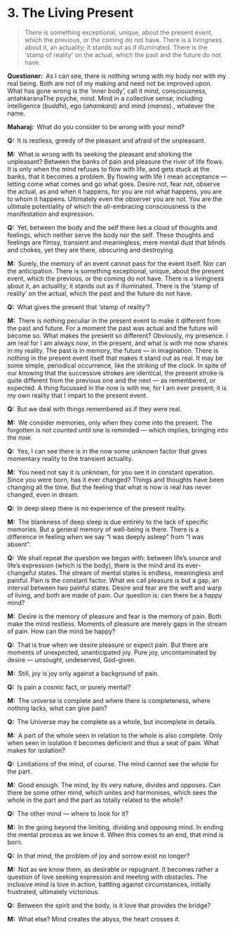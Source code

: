 # 3. The Living Present

>There is something exceptional, unique, about the present event, which the previous, or the coming do not have. There is a livingness about it, an actuality; it stands out as if illuminated. There is the ‘stamp of reality’ on the actual, which the past and the future do not have.

**Questioner:**&ensp;As I can see, there is nothing wrong with my body nor with my real being. Both are not of my making and need not be improved upon. What has gone wrong is the ‘inner body’, call it mind, consciousness, <span class=tooltip>antahkarana<span class=tooltiptext>The psyche, mind. Mind in a collective sense, including intelligence (*buddhi*), ego (*ahamkara*) and mind (*manas*).</span></span>, whatever the name.

**Maharaj:**&ensp;What do you consider to be wrong with your mind?

**Q:**&ensp;It is restless, greedy of the pleasant and afraid of the unpleasant.

**M:**&ensp;What is wrong with its seeking the pleasant and shirking the unpleasant? Between the banks of pain and pleasure the river of life flows. It is only when the mind refuses to flow with life, and gets stuck at the banks, that it becomes a problem. By flowing with life I mean acceptance — letting come what comes and go what goes. Desire not, fear not, observe the actual, as and when it happens, for you are not what happens, you are to whom it happens. Ultimately even the observer you are not. You are the ultimate potentiality of which the all-embracing consciousness is the manifestation and expression.

**Q:**&ensp;Yet, between the body and the self there lies a cloud of thoughts and feelings, which neither serve the body nor the self. These thoughts and feelings are flimsy, transient and meaningless, mere mental dust that blinds and chokes, yet they are there, obscuring and destroying.

**M:**&ensp;Surely, the memory of an event cannot pass for the event itself. Nor can the anticipation. There is something exceptional, unique, about the present event, which the previous, or the coming do not have. There is a livingness about it, an actuality; it stands out as if illuminated. There is the ‘stamp of reality’ on the actual, which the past and the future do not have.

**Q:**&ensp;What gives the present that ‘stamp of reality’?

**M:**&ensp;There is nothing peculiar in the present event to make it different from the past and future. For a moment the past was actual and the future will become so. What makes the present so different? Obviously, my presence. I am real for I am always *now*, in the present, and what is with me now shares in my reality. The past is in memory, the future — in imagination. There is nothing in the present event itself that makes it stand out as real. It may be some simple, periodical occurrence, like the striking of the clock. In spite of our knowing that the successive strokes are identical, the present stroke is quite different from the previous one and the next — as remembered, or expected. A thing focussed in the now is with me, for I am ever present; it is my own reality that I impart to the present event.

**Q:**&ensp;But we deal with things remembered as if they were real.

**M:**&ensp;We consider memories, only when they come into the present. The forgotten is not counted until one is reminded — which implies, bringing into the *now*.

**Q:**&ensp;Yes, I can see there is in the now some unknown factor that gives momentary reality to the transient actuality.

**M:**&ensp;You need not say it is unknown, for you see it in constant operation. Since you were born, has it ever changed? Things and thoughts have been changing all the time. But the feeling that what is now is real has never changed, even in dream.

**Q:**&ensp;In deep sleep there is no experience of the present reality.

**M:**&ensp;The blankness of deep sleep is due entirely to the lack of specific memories. But a general memory of well-being is there. There is a difference in feeling when we say “I was deeply asleep” from “I was absent”.

**Q:**&ensp;We shall repeat the question we began with: between life’s source and life’s expression (which is the body), there is the mind and its ever-changeful states. The stream of mental states is endless, meaningless and painful. Pain is the constant factor. What we call pleasure is but a gap, an interval between two painful states. Desire and fear are the weft and warp of living, and both are made of pain. Our question is: can there be a happy mind?

**M:**&ensp;Desire is the memory of pleasure and fear is the memory of pain. Both make the mind restless. Moments of pleasure are merely gaps in the stream of pain. How can the mind be happy?

**Q:**&ensp;That is true when we desire pleasure or expect pain. But there are moments of unexpected, unanticipated joy. Pure joy, uncontaminated by desire — unsought, undeserved, God-given.

**M:**&ensp;Still, joy is joy only against a background of pain.

**Q:**&ensp;Is pain a cosmic fact, or purely mental?

**M:**&ensp;The universe is complete and where there is completeness, where nothing lacks, what can give pain?

**Q:**&ensp;The Universe may be complete as a whole, but incomplete in details.

**M:**&ensp;A part of the whole seen in relation to the whole is also complete. Only when seen in isolation it becomes deficient and thus a seat of pain. What makes for isolation?

**Q:**&ensp;Limitations of the mind, of course. The mind cannot see the whole for the part.

**M:**&ensp;Good enough. The mind, by its very nature, divides and opposes. Can there be some other mind, which unites and harmonises, which sees the whole in the part and the part as totally related to the whole?

**Q:**&ensp;The other mind — where to look for it?

**M:**&ensp;In the going beyond the limiting, dividing and opposing mind. In ending the mental process as we know it. When this comes to an end, that mind is born.

**Q:**&ensp;In that mind, the problem of joy and sorrow exist no longer?

**M:**&ensp;Not as we know them, as desirable or repugnant. It becomes rather a question of love seeking expression and meeting with obstacles. The inclusive mind is love in action, battling against circumstances, initially frustrated, ultimately victorious.

**Q:**&ensp;Between the spirit and the body, is it love that provides the bridge?

**M:**&ensp;What else? Mind creates the abyss, the heart crosses it.
